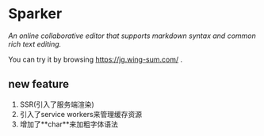 # Sparker

*An online collaborative editor that supports markdown syntax and common rich text editing.*

You can try it by browsing https://jg.wing-sum.com/ .

## new feature

1. SSR(引入了服务端渲染)
2. 引入了service workers来管理缓存资源
3. 增加了\*\*char\*\*来加粗字体语法
